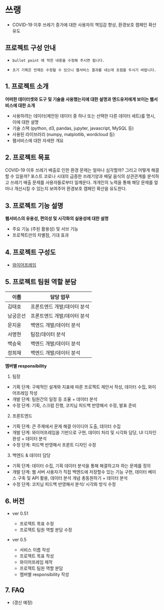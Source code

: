 # 쓰랭
- COVID-19 이후 쓰레기 증가에 대한 사용자의 책임감 향상, 환경보호 캠페인 확산 유도  

## 프로젝트 구성 안내

* `bullet point 에 적힌 내용을 수정해 주시면 됩니다.`

* `초기 기획은 언제든 수정될 수 있으니 웹서비스 결과를 내는데 초점을 두시기 바랍니다.`

## 1. 프로젝트 소개

**어떠한 데이터셋와 도구 및 기술을 사용했는지에 대한 설명과 엔드유저에게 보이는 웹서비스에 대한 소개**

  - 사용하려는 데이터(제안된 데이터 중 하나 또는 선택한 다른 데이터 세트)를 명시, 이에 대한 설명
  - 기술 스택 (python, d3, pandas, jupyter, javascript, MySQL 등)
  - 사용된 라이브러리 (numpy, matplotlib, wordcloud 등)
  - 웹서비스에 대한 자세한 개요

## 2. 프로젝트 목표
  COVID-19 이후 쓰레기 배출로 인한 환경 문제는 얼마나 심각할까? 그리고 어떻게 해결할 수 있을까?
  포스트 코로나 시대의 급증한 쓰레기양과 배달 음식의 상관관계를 분석하고 쓰레기 배출 문제를 사용자들로부터 일깨운다. 개개인의 노력을 통해 해당 문제를 얼마나 개선시킬 수 있는지 보여주어 환경보호 캠페인 확산을 유도한다.

## 3. 프로젝트 기능 설명

**웹서비스의 유용성, 편의성 및 시각화의 실용성에 대한 설명**
  - 주요 기능 (주된 활용성) 및 서브 기능
  - 프로젝트만의 차별점, 기대 효과

## 4. 프로젝트 구성도
  - [와이어프레임](https://whimsical.com/elice-Ba4scYLvFB3ySKtkpj3Abd)

## 5. 프로젝트 팀원 역할 분담
| 이름 | 담당 업무 |
| ------ | ------ |
| 김태호 | 프론트엔드 개발/데이터 분석 |
| 남궁은선 | 프론트엔드 개발/데이터 분석 |
| 문지윤 | 백엔드 개발/데이터 분석 |
| 서명현 | 팀장/데이터 분석 |
| 백승욱 | 백엔드 개발/데이터 분석 |
| 정희재 | 백엔드 개발/데이터 분석 |


**멤버별 responsibility**

1. 팀장 

- 기획 단계: 구체적인 설계와 지표에 따른 프로젝트 제안서 작성, 데이터 수집, 와이어프레임 작성
- 개발 단계: 팀원간의 일정 등 조율 + 데이터 분석
- 수정 단계: 기획, 스크럼 진행, 코치님 피드백 반영해서 수정, 발표 준비

2. 프론트엔드 

- 기획 단계: 큰 주제에서 문제 해결 아이디어 도출, 데이터 수집
- 개발 단계: 와이어프레임을 기반으로 구현, 데이터 처리 및 시각화 담당, UI 디자인 완성 + 데이터 분석
- 수정 단계: 피드백 반영해서 프론트 디자인 수정

 3. 백엔드 & 데이터 담당  

- 기획 단계: 데이터 수집, 기획 데이터 분석을 통해 해결하고자 하는 문제를 정의
- 개발 단계: 웹 서버 사용자가 직접 백엔드에 저장할수 있는 기능 구현, 데이터 베이스 구축 및 API 활용, 데이터 분석 개념 총동원하기 + 데이터 분석
- 수정 단계: 코치님 피드백 반영해서 분석/ 시각화 방식 수정

## 6. 버전
  - ver 0.51
    - 프로젝트 목표 수정
    - 프로젝트 팀원 역할 분담 수정
    
  - ver 0.5
    - 서비스 이름 작성
    - 프로젝트 목표 작성
    - 와이어프레임 제작
    - 프로젝트 팀원 역할 분담
    - 멤버별 responsibility 작성

## 7. FAQ
  - (갱신 예정)